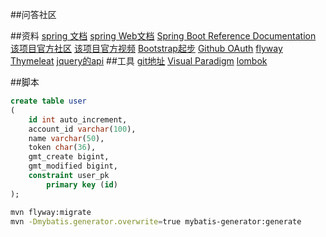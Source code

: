 ##问答社区

##资料
[spring 文档](https://spring.io/guides)
[spring Web文档](https://spring.io/guides/gs/serving-web-content/)
[Spring Boot Reference Documentation](https://docs.spring.io/spring-boot/docs/current/reference/htmlsingle/)
[该项目官方社区](https://elasticsearch.cn/explore)
[该项目官方视频](https://www.bilibili.com/video/av65117012?p=4)
[Bootstrap起步](https://v3.bootcss.com/getting-started/)
[Github OAuth](https://developer.github.com/apps/building-oauth-apps/authorizing-oauth-apps/)
[flyway](https://flywaydb.org/getstarted/)
[Thymeleat](https://www.thymeleaf.org/doc/tutorials/3.0/usingthymeleaf.html#setting-attribute-values)
[jquery的api](https://api.jquery.com/)
##工具
[git地址](https://git-scm.com/download)
[Visual Paradigm](https://www.visual-paradigm.com/tw/)
[lombok](https://projectlombok.org/)

##脚本
```sql
create table user
(
	id int auto_increment,
	account_id varchar(100),
	name varchar(50),
	token char(36),
	gmt_create bigint,
	gmt_modified bigint,
	constraint user_pk
		primary key (id)
);
```

```bash
mvn flyway:migrate
mvn -Dmybatis.generator.overwrite=true mybatis-generator:generate
```